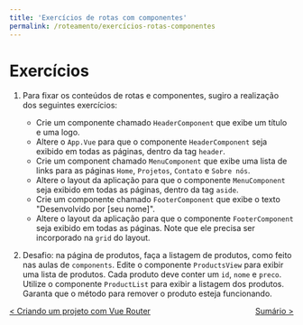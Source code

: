 ```yaml
---
title: 'Exercícios de rotas com componentes'
permalink: /roteamento/exercícios-rotas-componentes
---
```


# Exercícios

1. Para fixar os conteúdos de rotas e componentes, sugiro a realização dos seguintes exercícios:

   - Crie um componente chamado `HeaderComponent` que exibe um título e uma logo.
   - Altere o `App.Vue` para que o componente `HeaderComponent` seja exibido em todas as páginas, dentro da tag `header`.
   - Crie um component chamado `MenuComponent` que exibe uma lista de links para as páginas `Home`, `Projetos`, `Contato` e `Sobre nós`.
   - Altere o layout da aplicação para que o componente `MenuComponent` seja exibido em todas as páginas, dentro da tag `aside`.
   - Crie um componente chamado `FooterComponent` que exibe o texto "Desenvolvido por [seu nome]".
   - Altere o layout da aplicação para que o componente `FooterComponent` seja exibido em todas as páginas. Note que ele precisa ser incorporado na `grid` do layout.

2. Desafio: na página de produtos, faça a listagem de produtos, como feito nas aulas de `components`. Edite o componente `ProductsView` para exibir uma lista de produtos. Cada produto deve conter um `id`, `nome` e `preco`. Utilize o componente `ProductList` para exibir a listagem dos produtos. Garanta que o método para remover o produto esteja funcionando.

<span style="display: flex; justify-content: space-between;"><span>[&lt; Criando um projeto com Vue Router](criando-projeto-vue-router.html 'Voltar')</span> <span>[Sumário &gt;](../ 'Próximo')</span></span>
